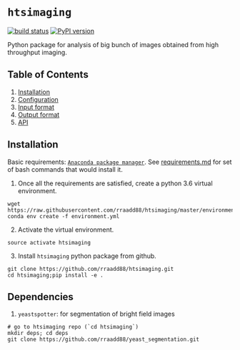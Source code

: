 # `htsimaging`

[![build status](http://img.shields.io/travis/rraadd88/htsimaging/master.svg?style=flat)](https://travis-ci.org/rraadd88/htsimaging) [![PyPI version](https://badge.fury.io/py/htsimaging.svg)](https://pypi.python.org/pypi/htsimaging)

Python package for analysis of big bunch of images obtained from high throughput imaging.

Table of Contents
-----------------

1. [Installation](#installation)
2. [Configuration](#configuration-file)
3. [Input format](#input-format)
4. [Output format](#output-format)
5. [API](#api)

Installation
------------
Basic requirements: [`Anaconda package manager`](https://www.anaconda.com/download/#linux). See [requirements.md](https://github.com/rraadd88/test_beditor/blob/master/requirements.md) for set of bash commands that would install it.

1.  Once all the requirements are satisfied, create a python 3.6 virtual environment.

``` {.sourceCode .text}
wget https://raw.githubusercontent.com/rraadd88/htsimaging/master/environment.yml
conda env create -f environment.yml
```

2.  Activate the virtual environment.

``` {.sourceCode .text}
source activate htsimaging
```

3. Install `htsimaging` python package from github.

``` {.sourceCode .text}
git clone https://github.com/rraadd88/htsimaging.git
cd htsimaging;pip install -e .
```

Dependencies 
-------------

1. `yeastspotter`: for segmentation of bright field images

``` {.sourceCode .bash}
# go to htsimaging repo (`cd htsimaging`)
mkdir deps; cd deps
git clone https://github.com/rraadd88/yeast_segmentation.git
```
